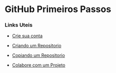# 					 						GitHub Primeiros Passos

### Links Uteis 

- [Crie sua conta](https://github.com/)

- [Criando um Repositorio](https://docs.github.com/pt/get-started/quickstart/create-a-repo)

- [Copiando um Repositorio](https://docs.github.com/pt/get-started/quickstart/fork-a-repo)

- [Colabore com um Projeto](https://docs.github.com/pt/get-started/quickstart/github-flow)

  

  



